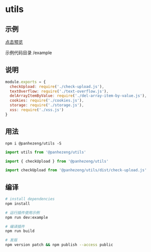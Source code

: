 # utils

## 示例

[点击预览](https://panhezeng.github.io/utils-js/)

示例代码目录 /example

## 说明

```javascript
module.exports = {
  checkUpload: require('./check-upload.js'),
  textOverflow: require('./text-overflow.js'),
  delArrayItemByValue: require('./del-array-item-by-value.js'),
  cookies: require('./cookies.js'),
  storage: require('./storage.js'),
  xss: require('./xss.js')
}

```
   

## 用法

`npm i @panhezeng/utils -S`

```javascript
import utils from '@panhezeng/utils'

import { checkUpload } from '@panhezeng/utils'

import checkUpload from '@panhezeng/utils/dist/check-upload.js'

```

## 编译

``` bash
# install dependencies
npm install

# 运行插件使用示例
npm run dev:example

# 编译插件
npm run build

# 发版
npm version patch && npm publish --access public
```

